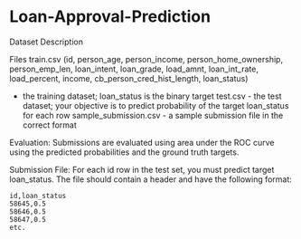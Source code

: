 # Loan-Approval-Prediction


Dataset Description

Files
train.csv (id, person_age, person_income, person_home_ownership, person_emp_len, loan_intent, loan_grade, load_amnt, loan_int_rate, load_percent, income, cb_person_cred_hist_length, loan_status)
- the training dataset; loan_status is the binary target
test.csv - the test dataset; your objective is to predict probability of the target loan_status for each row
sample_submission.csv - a sample submission file in the correct format

Evaluation:
Submissions are evaluated using area under the ROC curve using the predicted probabilities and the ground truth targets.

Submission File:
For each id row in the test set, you must predict target loan_status. The file should contain a header and have the following format:

```csv
id,loan_status
58645,0.5
58646,0.5
58647,0.5
etc.
```


